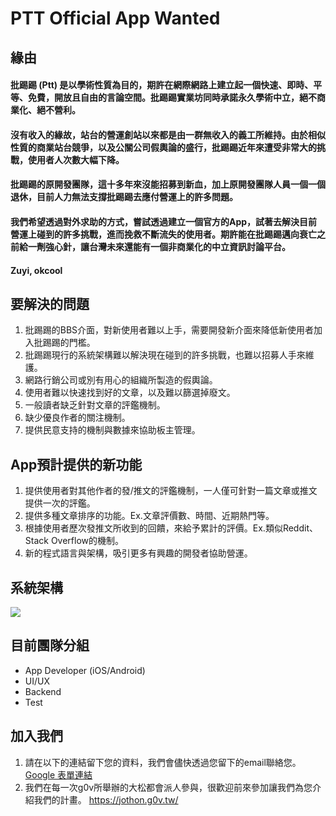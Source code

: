 # PTT Official App Wanted

## 緣由
#### 批踢踢 (Ptt) 是以學術性質為目的，期許在網際網路上建立起一個快速、即時、平等、免費，開放且自由的言論空間。批踢踢實業坊同時承諾永久學術中立，絕不商業化、絕不營利。
#### 沒有收入的緣故，站台的營運創站以來都是由一群無收入的義工所維持。由於相似性質的商業站台競爭，以及公關公司假輿論的盛行，批踢踢近年來遭受非常大的挑戰，使用者人次數大幅下降。
#### 批踢踢的原開發團隊，這十多年來沒能招募到新血，加上原開發團隊人員一個一個退休，目前人力無法支撐批踢踢去應付營運上的許多問題。
#### 我們希望透過對外求助的方式，嘗試透過建立一個官方的App，試著去解決目前營運上碰到的許多挑戰，進而挽救不斷流失的使用者。期許能在批踢踢邁向衰亡之前給一劑強心針，讓台灣未來還能有一個非商業化的中立資訊討論平台。

#### Zuyi, okcool

## 要解決的問題
1. 批踢踢的BBS介面，對新使用者難以上手，需要開發新介面來降低新使用者加入批踢踢的門檻。
2. 批踢踢現行的系統架構難以解決現在碰到的許多挑戰，也難以招募人手來維護。
3. 網路行銷公司或別有用心的組織所製造的假輿論。
4. 使用者難以快速找到好的文章，以及難以篩選掉廢文。
5. 一般讀者缺乏針對文章的評鑑機制。
6. 缺少優良作者的關注機制。
7. 提供民意支持的機制與數據來協助板主管理。

## App預計提供的新功能
1. 提供使用者對其他作者的發/推文的評鑑機制，一人僅可針對一篇文章或推文提供一次的評鑑。
2. 提供多種文章排序的功能。Ex.文章評價數、時間、近期熱門等。
3. 根據使用者歷次發推文所收到的回饋，來給予累計的評價。Ex.類似Reddit、Stack Overflow的機制。
4. 新的程式語言與架構，吸引更多有興趣的開發者協助營運。

## 系統架構

![](https://i.imgur.com/1CD4MnW.png)

## 目前團隊分組
- App Developer (iOS/Android)
- UI/UX
- Backend
- Test

## 加入我們
1.	請在以下的連結留下您的資料，我們會儘快透過您留下的email聯絡您。[Google 表單連結](https://docs.google.com/forms/d/e/1FAIpQLSeDkExNJQLZbfcBZW9Gf2vycpzm_I9Ys7J6hSRG3htwiA6bdA/viewform)
2.	我們在每一次g0v所舉辦的大松都會派人參與，很歡迎前來參加讓我們為您介紹我們的計畫。
https://jothon.g0v.tw/
